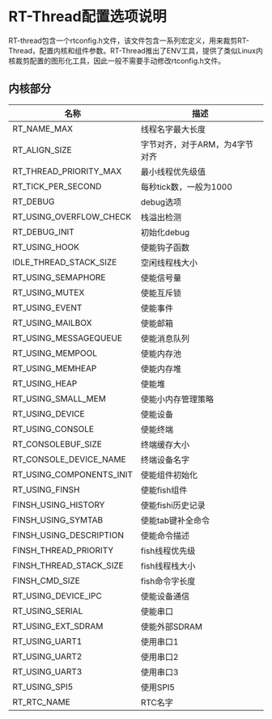 #  RT-Thread配置选项说明 #

RT-thread包含一个rtconfig.h文件，该文件包含一系列宏定义，用来裁剪RT-Thread，配置内核和组件参数。RT-Thread推出了ENV工具，提供了类似Linux内核裁剪配置的图形化工具，因此一般不需要手动修改rtconfig.h文件。

## 内核部分 ##

| 名称 | 描述 |
| - | - |
| RT_NAME_MAX | 线程名字最大长度  |
| RT_ALIGN_SIZE | 字节对齐，对于ARM，为4字节对齐 |                                                         
|RT_THREAD_PRIORITY_MAX |最小线程优先级值|
|RT_TICK_PER_SECOND |每秒tick数，一般为1000|
|RT_DEBUG|debug选项|
|RT_USING_OVERFLOW_CHECK|栈溢出检测|
|RT_DEBUG_INIT|初始化debug| 
|RT_USING_HOOK|使能钩子函数|
|IDLE_THREAD_STACK_SIZE|空闲线程栈大小|
|RT_USING_SEMAPHORE|使能信号量|
|RT_USING_MUTEX|使能互斥锁|
|RT_USING_EVENT|使能事件|
|RT_USING_MAILBOX|使能邮箱|
|RT_USING_MESSAGEQUEUE|使能消息队列|
|RT_USING_MEMPOOL|使能内存池|
|RT_USING_MEMHEAP|使能内存堆|
|RT_USING_HEAP|使能堆|
|RT_USING_SMALL_MEM|使能小内存管理策略|
|RT_USING_DEVICE|使能设备|
|RT_USING_CONSOLE|使能终端|
|RT_CONSOLEBUF_SIZE|终端缓存大小| 
|RT_CONSOLE_DEVICE_NAME|终端设备名字| 
|RT_USING_COMPONENTS_INIT|使能组件初始化|
|RT_USING_FINSH|使能fish组件|
|FINSH_USING_HISTORY|使能fishi历史记录|
|FINSH_USING_SYMTAB|使能tab键补全命令|
|FINSH_USING_DESCRIPTION|使能命令描述|
|FINSH_THREAD_PRIORITY|fish线程优先级|
|FINSH_THREAD_STACK_SIZE| fish线程栈大小|
|FINSH_CMD_SIZE|fish命令字长度 |
|RT_USING_DEVICE_IPC|使能设备通信|
|RT_USING_SERIAL|使能串口|
|RT_USING_EXT_SDRAM|使能外部SDRAM|
|RT_USING_UART1|使用串口1|
|RT_USING_UART2|使用串口2|
|RT_USING_UART3|使用串口3|
|RT_USING_SPI5|使用SPI5|
|RT_RTC_NAME |RTC名字|

